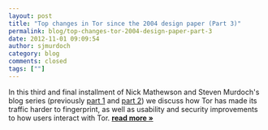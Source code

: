 ```yaml
---
layout: post
title: "Top changes in Tor since the 2004 design paper (Part 3)"
permalink: blog/top-changes-tor-2004-design-paper-part-3
date: 2012-11-01 09:09:54
author: sjmurdoch
category: blog
comments: closed
tags: [""]
---
```


In this third and final installment of Nick Mathewson and Steven Murdoch's blog series (previously [part 1](https://blog.torproject.org/blog/top-changes-tor-2004-design-paper-part-1) and [part 2](https://blog.torproject.org/blog/top-changes-tor-2004-design-paper-part-2)) we discuss how Tor has made its traffic harder to fingerprint, as well as usability and security improvements to how users interact with Tor. [**read more »**](https://blog.torproject.org/blog/top-changes-tor-2004-design-paper-part-3)
